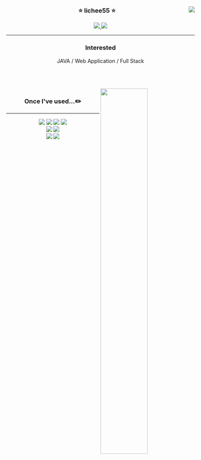 
<div align="center">

<img align="right" src="https://github-readme-stats.vercel.app/api?username=lichee55&show_icons=true&theme=radical&show_owner=false"/>
  
### ⭐️ lichee55 ⭐️

<a href="https://github.com/lichee55">
<img src="https://hits.seeyoufarm.com/api/count/incr/badge.svg?url=https%3A%2F%2Fgithub.com%2Flichee55&count_bg=%23000000&title_bg=%23000000&icon=github.svg&icon_color=%23E7E7E7&title=GitHub&edge_flat=false)"/>
</a>
<a href="https://solved.ac/youngbin1000">
<img src="http://mazassumnida.wtf/api/mini/generate_badge?boj=youngbin1000"/>
</a>

---

### Interested

JAVA /
Web Application /
Full Stack

<!-- 🍏 [**seondal.log**](https://velog.io/@seondal) 🍏 공부기록 개발블로그
🍊 [**Seondalgorithm**](https://whkakrkr.tistory.com) 🍊 알고리즘 문풀기록장 -->

 <br>
 
</div>
  
 <br>
 <br>
 
 <img align="right" width=50% src="https://github-readme-stats.vercel.app/api/top-langs/?username=lichee55&theme=radical&layout=compact&langs_count=10"/>

 <div align=center width=50%>
  
 ### Once I've used...✏️
---
  <img src="https://img.shields.io/badge/C++-00599C?style=flat-square&logo=C%2B%2B&logoColor=white"/></a>
  <img src="https://img.shields.io/badge/Java-007396?style=flat-square&logo=java&logoColor=white"/></a>
  <img src="https://img.shields.io/badge/JavaScript-F7DF1E?style=flat-square&logo=javascript&logoColor=white"/></a>
  <img src="https://img.shields.io/badge/Kotlin-0095D5?style=flat-square&logo=kotlin&logoColor=white"/></a>
  <br>
  <img src="https://img.shields.io/badge/VisualStudioCode-007ACC?style=flat-square&logo=visualstudiocode&logoColor=white"/>
  <img src="https://img.shields.io/badge/AndroidStudio-3DDC84?style=flat-square&logo=androidstudio&logoColor=white"/>
  <br>
  <img src="https://img.shields.io/badge/GitHub-181717?style=flat-square&logo=github&logoColor=white"/>
  <img src="https://img.shields.io/badge/Notion-000000?style=flat-square&logo=notion&logoColor=white"/>
 
 

 
</div>
